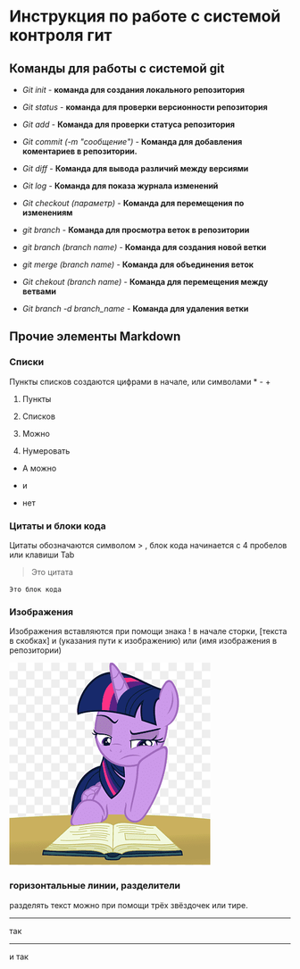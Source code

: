 # Инструкция по работе с системой контроля гит

## Команды для работы с системой git

* *Git init* - **команда для создания локального репозитория**

* *Git status* - **команда для проверки версионности репозитория**

* *Git add* - **Команда для проверки статуса репозитория**

* *Git commit (-m "сообщение")* - **Команда для добавления коментариев в репозитории.**

* *Git diff* - **Команда для вывода различий между версиями**

* *Git log* - **Команда для показа журнала изменений**

* *Git checkout (параметр)* - **Команда для перемещения по изменениям**

* *git branch* - **Команда для просмотра веток в репозитории**

* *git branch (branch name)* - **Команда для создания новой ветки**

* *git merge (branch name)* - **Команда для объединения веток**

* *Git chekout (branch name)* - **Команда для перемещения между ветвами**

* *Git branch -d branch_name* - **Команда для удаления ветки**

## Прочие элементы Markdown

### Списки

Пункты списков создаются цифрами в начале, или символами * - +

1. Пункты 

2. Списков 

3. Можно 

4. Нумеровать

* А можно

- и

+ нет

### Цитаты и блоки кода

Цитаты обозначаются символом > , блок кода начинается с 4 пробелов или клавиши Tab

> Это цитата

    Это блок кода 

### Изображения

Изображения вставляются при помощи знака ! в начале сторки, [текста в скобках] и (указания пути к изображению) или (имя изображения в репозитории)

![Картинка](image.png)

### горизонтальные линии, разделители

разделять текст можно при помощи трёх звёздочек или тире.

***

так

---

и так

